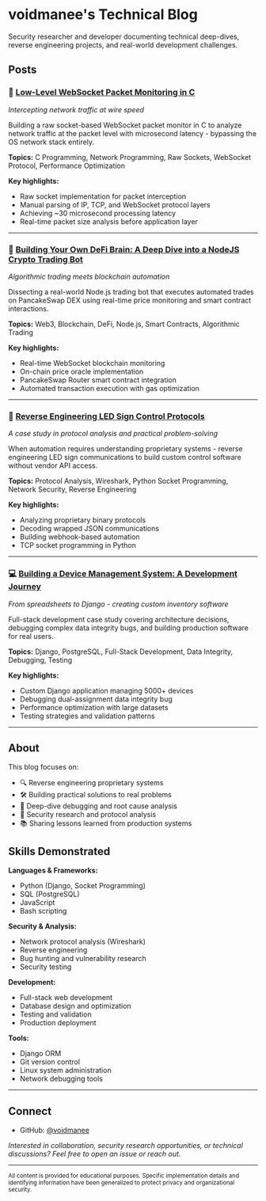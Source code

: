 # voidmanee's Technical Blog

Security researcher and developer documenting technical deep-dives, reverse engineering projects, and real-world development challenges.

## Posts

### 🔌 [Low-Level WebSocket Packet Monitoring in C](websocket_monitoring_c.md)
*Intercepting network traffic at wire speed*

Building a raw socket-based WebSocket packet monitor in C to analyze network traffic at the packet level with microsecond latency - bypassing the OS network stack entirely.

**Topics:** C Programming, Network Programming, Raw Sockets, WebSocket Protocol, Performance Optimization

**Key highlights:**
- Raw socket implementation for packet interception
- Manual parsing of IP, TCP, and WebSocket protocol layers
- Achieving ~30 microsecond processing latency
- Real-time packet size analysis before application layer

---

### 🤖 [Building Your Own DeFi Brain: A Deep Dive into a NodeJS Crypto Trading Bot](defi_trading_bot.md)
*Algorithmic trading meets blockchain automation*

Dissecting a real-world Node.js trading bot that executes automated trades on PancakeSwap DEX using real-time price monitoring and smart contract interactions.

**Topics:** Web3, Blockchain, DeFi, Node.js, Smart Contracts, Algorithmic Trading

**Key highlights:**
- Real-time WebSocket blockchain monitoring
- On-chain price oracle implementation
- PancakeSwap Router smart contract integration
- Automated transaction execution with gas optimization

---

### 📡 [Reverse Engineering LED Sign Control Protocols](blog_post_led_signs.md)
*A case study in protocol analysis and practical problem-solving*

When automation requires understanding proprietary systems - reverse engineering LED sign communications to build custom control software without vendor API access.

**Topics:** Protocol Analysis, Wireshark, Python Socket Programming, Network Security, Reverse Engineering

**Key highlights:**
- Analyzing proprietary binary protocols
- Decoding wrapped JSON communications
- Building webhook-based automation
- TCP socket programming in Python

---

### 💻 [Building a Device Management System: A Development Journey](device_management_system_blog.md)
*From spreadsheets to Django - creating custom inventory software*

Full-stack development case study covering architecture decisions, debugging complex data integrity bugs, and building production software for real users.

**Topics:** Django, PostgreSQL, Full-Stack Development, Data Integrity, Debugging, Testing

**Key highlights:**
- Custom Django application managing 5000+ devices
- Debugging dual-assignment data integrity bug
- Performance optimization with large datasets
- Testing strategies and validation patterns

---

## About

This blog focuses on:
- 🔍 Reverse engineering proprietary systems
- 🛠️ Building practical solutions to real problems
- 🐛 Deep-dive debugging and root cause analysis
- 🔐 Security research and protocol analysis
- 📚 Sharing lessons learned from production systems

## Skills Demonstrated

**Languages & Frameworks:**
- Python (Django, Socket Programming)
- SQL (PostgreSQL)
- JavaScript
- Bash scripting

**Security & Analysis:**
- Network protocol analysis (Wireshark)
- Reverse engineering
- Bug hunting and vulnerability research
- Security testing

**Development:**
- Full-stack web development
- Database design and optimization
- Testing and validation
- Production deployment

**Tools:**
- Django ORM
- Git version control
- Linux system administration
- Network debugging tools

---

## Connect

- GitHub: [@voidmanee](https://github.com/voidmanee)

*Interested in collaboration, security research opportunities, or technical discussions? Feel free to open an issue or reach out.*

---

<sub>All content is provided for educational purposes. Specific implementation details and identifying information have been generalized to protect privacy and organizational security.</sub>
